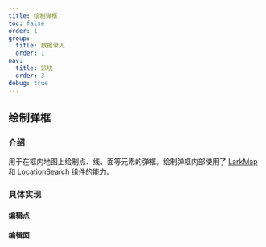 ```yaml
---
title: 绘制弹框
toc: false
order: 1
group:
  title: 数据录入
  order: 1
nav:
  title: 区块
  order: 3
debug: true
---
```


## 绘制弹框

### 介绍

用于在框内地图上绘制点、线、面等元素的弹框。绘制弹框内部使用了 [LarkMap](/components/lark-map) 和 [LocationSearch](/components/location-search) 组件的能力。

### 具体实现

#### 编辑点

<!-- <code src="./demos/default.tsx"></code> -->

#### 编辑面

<!-- <code src="./demos/edit.tsx"></code> -->
